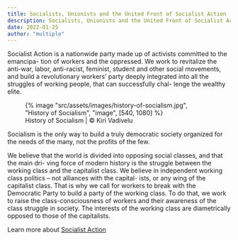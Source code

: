 ```yaml
---
title: Socialists, Unionists and the United Front of Socialist Action
description: Socialists, Unionists and the United Front of Socialist Action
date: 2022-01-25
author: "multiple"
---
```


Socialist Action is a nationwide party made up of activists committed to the emancipa- tion of workers and the oppressed. We work to revitalize the anti-war, labor, anti-racist, feminist, student and other social movements, and build a revolutionary workers’ party deeply integrated into all the struggles of working people, that can successfully chal- lenge the wealthy elite.

<!-- excerpt -->

<figure>
{% image "src/assets/images/history-of-socialism.jpg", "History of Socialism", "image", [540, 1080] %}
<figcaption>History of Socialism | © Kiri Vadivelu</figcaption>
</figure>

Socialism is the only way to build a truly democratic society organized for the needs of the many, not the profits of the few.

We believe that the world is divided into opposing social classes, and that the main dri- ving force of modern history is the struggle between the working class and the capitalist class. We believe in independent working class politics – not alliances with the capital- ists, or any wing of the capitalist class. That is why we call for workers to break with the Democratic Party to build a party of the working class. To do that, we work to raise the class-consciousness of workers and their awareness of the class struggle in society. The interests of the working class are diametrically opposed to those of the capitalists.

Learn more about [Socialist Action](https://kiri-vadivelu.ca/assets/docs/who-are-socialists.pdf)
